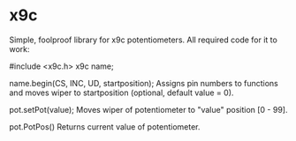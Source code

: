 # x9c
Simple, foolproof library for x9c potentiometers.
All required code for it to work:

#include <x9c.h>
x9c name; 

name.begin(CS, INC, UD, startposition);
Assigns pin numbers to functions and moves wiper to startposition (optional, default value = 0).

pot.setPot(value);
Moves wiper of potentiometer to "value" position [0 - 99].

pot.PotPos() 
Returns current value of potentiometer.
